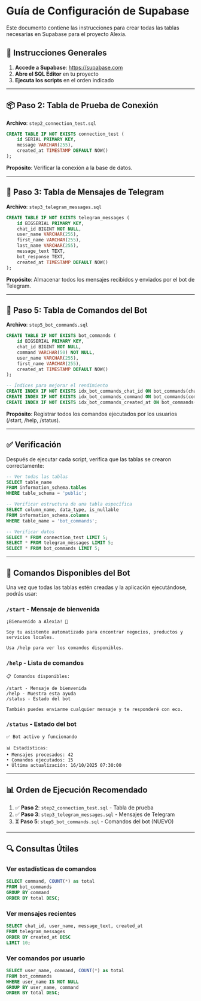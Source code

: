 # Guía de Configuración de Supabase

Este documento contiene las instrucciones para crear todas las tablas necesarias en Supabase para el proyecto Alexia.

## 🔧 Instrucciones Generales

1. **Accede a Supabase**: https://supabase.com
2. **Abre el SQL Editor** en tu proyecto
3. **Ejecuta los scripts** en el orden indicado

---

## 📦 Paso 2: Tabla de Prueba de Conexión

**Archivo**: `step2_connection_test.sql`

```sql
CREATE TABLE IF NOT EXISTS connection_test (
    id SERIAL PRIMARY KEY,
    message VARCHAR(255),
    created_at TIMESTAMP DEFAULT NOW()
);
```

**Propósito**: Verificar la conexión a la base de datos.

---

## 📱 Paso 3: Tabla de Mensajes de Telegram

**Archivo**: `step3_telegram_messages.sql`

```sql
CREATE TABLE IF NOT EXISTS telegram_messages (
    id BIGSERIAL PRIMARY KEY,
    chat_id BIGINT NOT NULL,
    user_name VARCHAR(255),
    first_name VARCHAR(255),
    last_name VARCHAR(255),
    message_text TEXT,
    bot_response TEXT,
    created_at TIMESTAMP DEFAULT NOW()
);
```

**Propósito**: Almacenar todos los mensajes recibidos y enviados por el bot de Telegram.

---

## 🤖 Paso 5: Tabla de Comandos del Bot

**Archivo**: `step5_bot_commands.sql`

```sql
CREATE TABLE IF NOT EXISTS bot_commands (
    id BIGSERIAL PRIMARY KEY,
    chat_id BIGINT NOT NULL,
    command VARCHAR(50) NOT NULL,
    user_name VARCHAR(255),
    first_name VARCHAR(255),
    created_at TIMESTAMP DEFAULT NOW()
);

-- Índices para mejorar el rendimiento
CREATE INDEX IF NOT EXISTS idx_bot_commands_chat_id ON bot_commands(chat_id);
CREATE INDEX IF NOT EXISTS idx_bot_commands_command ON bot_commands(command);
CREATE INDEX IF NOT EXISTS idx_bot_commands_created_at ON bot_commands(created_at DESC);
```

**Propósito**: Registrar todos los comandos ejecutados por los usuarios (/start, /help, /status).

---

## ✅ Verificación

Después de ejecutar cada script, verifica que las tablas se crearon correctamente:

```sql
-- Ver todas las tablas
SELECT table_name 
FROM information_schema.tables 
WHERE table_schema = 'public';

-- Verificar estructura de una tabla específica
SELECT column_name, data_type, is_nullable
FROM information_schema.columns
WHERE table_name = 'bot_commands';

-- Verificar datos
SELECT * FROM connection_test LIMIT 5;
SELECT * FROM telegram_messages LIMIT 5;
SELECT * FROM bot_commands LIMIT 5;
```

---

## 🎯 Comandos Disponibles del Bot

Una vez que todas las tablas estén creadas y la aplicación ejecutándose, podrás usar:

### `/start` - Mensaje de bienvenida
```
¡Bienvenido a Alexia! 🤖

Soy tu asistente automatizado para encontrar negocios, productos y servicios locales.

Usa /help para ver los comandos disponibles.
```

### `/help` - Lista de comandos
```
📋 Comandos disponibles:

/start - Mensaje de bienvenida
/help - Muestra esta ayuda
/status - Estado del bot

También puedes enviarme cualquier mensaje y te responderé con eco.
```

### `/status` - Estado del bot
```
✅ Bot activo y funcionando

📊 Estadísticas:
• Mensajes procesados: 42
• Comandos ejecutados: 15
• Última actualización: 16/10/2025 07:30:00
```

---

## 📊 Orden de Ejecución Recomendado

1. ✅ **Paso 2**: `step2_connection_test.sql` - Tabla de prueba
2. ✅ **Paso 3**: `step3_telegram_messages.sql` - Mensajes de Telegram
3. ⏳ **Paso 5**: `step5_bot_commands.sql` - Comandos del bot (NUEVO)

---

## 🔍 Consultas Útiles

### Ver estadísticas de comandos
```sql
SELECT command, COUNT(*) as total
FROM bot_commands
GROUP BY command
ORDER BY total DESC;
```

### Ver mensajes recientes
```sql
SELECT chat_id, user_name, message_text, created_at
FROM telegram_messages
ORDER BY created_at DESC
LIMIT 10;
```

### Ver comandos por usuario
```sql
SELECT user_name, command, COUNT(*) as total
FROM bot_commands
WHERE user_name IS NOT NULL
GROUP BY user_name, command
ORDER BY total DESC;
```
